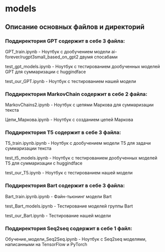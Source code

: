 # models



## Описание основных файлов и директорий

### Поддиректория GPT содержит в себе 3 файлa:

GPT_train.ipynb - 
Ноутбук с дообучением модели ai-forever/rugpt3small_based_on_gpt2 двумя спосабами

test_gpt_models.ipynb - 
Ноутбук с тестированием дообученных моделей GPT для суммаризации с huggindface

test_our_GPT.ipynb - 
Ноутбук с тестированием нашей модели


### Поддиректория MarkovChain содержит в себе 2 файлa:

MarkovChains2.ipynb - 
Ноутбук с цепями Маркова для суммаризации текста

Цепи_Маркова.ipynb - 
Ноутбук с созданием цепей Маркова  


### Поддиректория T5 содержит в себе 3 файлa:

T5_train.ipynb.ipynb - 
Ноутбук с дообучением модели T5 для задачи суммаризации текста

test_t5_models.ipynb - 
Ноутбук с тестированием дообученных моделей T5 для суммаризации с huggindface

test_our_T5.ipynb - 
Ноутбук с тестированием нашей модели


### Поддиректория Bart содержит в себе 3 файлa:

Bart_train.ipynb.ipynb - 
Файн-тьюнинг модели Bart

test_Bart_models.ipynb - 
Тестирование моделей группы Bart

test_our_Bart.ipynb - 
Тестирование нашей модели


### Поддиректория Seq2seq содержит в себе 1 файл:

Обучение_модели_Seq2Seq.ipynb - 
Ноутбук с Seq2seq моделями, написанными на TensorFlow и PyTorch
